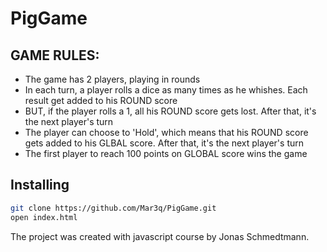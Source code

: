 # PigGame

## GAME RULES:
 - The game has 2 players, playing in rounds
 - In each turn, a player rolls a dice as many times as he whishes. Each result get added to his ROUND score
 - BUT, if the player rolls a 1, all his ROUND score gets lost. After that, it's the next player's turn
 - The player can choose to 'Hold', which means that his ROUND score gets added to his GLBAL score. After that, it's the next player's turn
 - The first player to reach 100 points on GLOBAL score wins the game


## Installing
```bash
git clone https://github.com/Mar3q/PigGame.git
open index.html
```

The project was created with javascript course by Jonas Schmedtmann.
